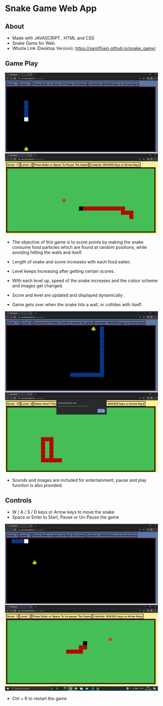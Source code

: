 # Snake Game Web App

## About
* Made with JAVASCRIPT , HTML and CSS
* Snake Game for Web.
* Wbsite Link (Desktop Version): https://sam15jain.github.io/snake_game/
## Game Play
![theme1](screenshots/theme1_ss.png) 
![theme2](screenshots/theme2_ss.png)

* The objective of this game is to score points by
making the snake consume food particles which are found at random
positions, while avoiding hitting the walls and itself.

* Length of snake and score increases with each food eaten.

* Level keeps increasing after getting certain scores. 

* With each level up, speed of the snake increases and the colour scheme and images get changed.

* Score and level are updated and displayed dynamically .

* Game gets over when the snake hits a wall, or collides with itself. 

![game_over1](screenshots/game_over3_ss.png)
![game_over1](screenshots/game_over2_ss.png)

* Sounds and images are included for entertainment, pause and play function is also provided.

## Controls
* W / A / S / D keys or Arrow keys to move the snake
* Space or Enter to Start, Pause or Un-Pause the game

![game_start](screenshots/game_start_ss.png)
![game_paused](screenshots/game_paused_ss.png)

* Ctrl + R to restart the game 